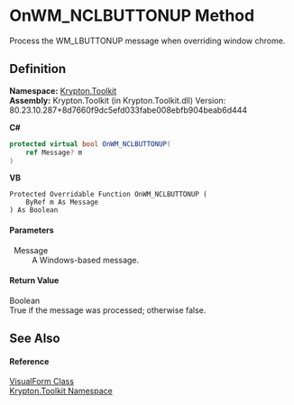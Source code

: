 # OnWM_NCLBUTTONUP Method


Process the WM_LBUTTONUP message when overriding window chrome.



## Definition
**Namespace:** <a href="79d2eac2-21f4-54ff-7552-b20c33c30600.md">Krypton.Toolkit</a>  
**Assembly:** Krypton.Toolkit (in Krypton.Toolkit.dll) Version: 80.23.10.287+8d7660f9dc5efd033fabe008ebfb904beab6d444

**C#**
``` C#
protected virtual bool OnWM_NCLBUTTONUP(
	ref Message? m
)
```
**VB**
``` VB
Protected Overridable Function OnWM_NCLBUTTONUP ( 
	ByRef m As Message
) As Boolean
```



#### Parameters
<dl><dt>  Message</dt><dd>A Windows-based message.</dd></dl>

#### Return Value
Boolean  
True if the message was processed; otherwise false.

## See Also


#### Reference
<a href="bd185a29-8954-1412-8e7c-67631bab3d9c.md">VisualForm Class</a>  
<a href="79d2eac2-21f4-54ff-7552-b20c33c30600.md">Krypton.Toolkit Namespace</a>  

